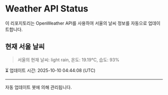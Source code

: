 
# Weather API Status

이 리포지토리는 OpenWeather API를 사용하여 서울의 날씨 정보를 자동으로 업데이트합니다.

## 현재 서울 날씨
> 서울의 현재 날씨: light rain, 온도: 19.19°C, 습도: 93%

⏳ 업데이트 시간: 2025-10-10 04:44:08 (UTC)

---
자동 업데이트 봇에 의해 관리됩니다.
